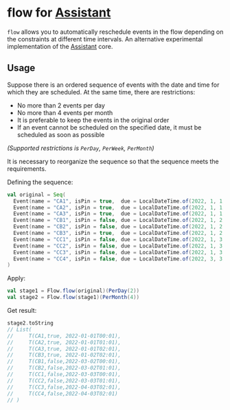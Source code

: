 # flow for [Assistant](https://github.com/char16t/assistant)

`flow` allows you to automatically reschedule events in the flow depending on the constraints at different time
intervals. An alternative experimental implementation of the [Assistant](https://github.com/char16t/assistant) core.

## Usage

Suppose there is an ordered sequence of events with the date and time for which they are scheduled. At the same time,
there are restrictions:

* No more than 2 events per day
* No more than 4 events per month
* It is preferable to keep the events in the original order
* If an event cannot be scheduled on the specified date, it must be scheduled as soon as possible

_(Supported restrictions is `PerDay`, `PerWeek`, `PerMonth`)_

It is necessary to reorganize the sequence so that the sequence meets the requirements.

Defining the sequence:

```scala
val original = Seq(
  Event(name = "CA1", isPin = true,  due = LocalDateTime.of(2022, 1, 1, 0, 1)),
  Event(name = "CA2", isPin = true,  due = LocalDateTime.of(2022, 1, 1, 1, 1)),
  Event(name = "CA3", isPin = true,  due = LocalDateTime.of(2022, 1, 1, 2, 1)),
  Event(name = "CB1", isPin = false, due = LocalDateTime.of(2022, 1, 2, 0, 1)),
  Event(name = "CB2", isPin = false, due = LocalDateTime.of(2022, 1, 2, 1, 1)),
  Event(name = "CB3", isPin = true,  due = LocalDateTime.of(2022, 1, 2, 2, 1)),
  Event(name = "CC1", isPin = false, due = LocalDateTime.of(2022, 1, 3, 0, 1)),
  Event(name = "CC2", isPin = false, due = LocalDateTime.of(2022, 1, 3, 1, 1)),
  Event(name = "CC3", isPin = false, due = LocalDateTime.of(2022, 1, 3, 2, 1)),
  Event(name = "CC4", isPin = false, due = LocalDateTime.of(2022, 3, 3, 2, 1)),
)
```

Apply:

```scala
val stage1 = Flow.flow(original)(PerDay(2))
val stage2 = Flow.flow(stage1)(PerMonth(4))
```

Get result:

```scala
stage2.toString
// List(
//     T(CA1,true, 2022-01-01T00:01), 
//     T(CA2,true, 2022-01-01T01:01), 
//     T(CA3,true, 2022-01-01T02:01), 
//     T(CB3,true, 2022-01-02T02:01), 
//     T(CB1,false,2022-03-02T00:01), 
//     T(CB2,false,2022-03-02T01:01), 
//     T(CC1,false,2022-03-03T00:01), 
//     T(CC2,false,2022-03-03T01:01), 
//     T(CC3,false,2022-04-03T02:01), 
//     T(CC4,false,2022-04-03T02:01)
// )
```
